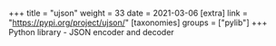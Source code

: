 +++
title = "ujson"
weight = 33
date = 2021-03-06
[extra]
link = "https://pypi.org/project/ujson/"
[taxonomies]
groups = ["pylib"]
+++
Python library - JSON encoder and decoder

